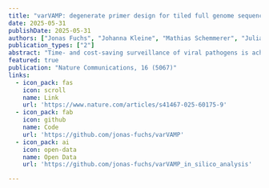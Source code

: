 ```yaml
---
title: "varVAMP: degenerate primer design for tiled full genome sequencing and qPCR"
date: 2025-05-31
publishDate: 2025-05-31
authors: ["Jonas Fuchs", "Johanna Kleine", "Mathias Schemmerer", "Julian Kreibich", "Wolfgang Maier", "Namuun Battur", "Thomas Krannich", "Somayyeh Sedaghatjoo", "Lena Jaki", "Anastasija Maks", "Christina Boehm", "Carina Wilhelm", "Jessica Schulze", "Christin Mache", "Elischa Berger", "Jessica Panajotov", "Lisa Arnold", "Björn Grüning", "Markus Bauswein", "Sindy Böttcher", "Reimar Johne", "Jürgen Wenzel", "**Martin Hölzer**", "Marcus Panning"]
publication_types: ["2"]
abstract: "Time- and cost-saving surveillance of viral pathogens is achieved by tiled sequencing in which a viral genome is amplified in overlapping PCR amplicons and qPCR. However, designing pan-specific primers for viral pathogens with high genomic variability represents a significant challenge. Here, we present a bioinformatics command-line tool, called varVAMP (variable virus amplicons), which addresses this issue. It relies on multiple sequence alignments of highly variable virus sequences and enables degenerate primer design for qPCR or tiled amplicon whole genome sequencing. We demonstrate the utility of varVAMP by designing and evaluating novel pan-specific primer schemes suitable for sequencing the genomes of SARS-CoV-2, Hepatitis E virus, rat Hepatitis E virus, Hepatitis A virus, Borna-disease-virus-1, and Poliovirus using clinical samples. Importantly, we also designed primers on the same input data using the software packages PrimalScheme and Olivar and showed that varVAMP minimizes primer mismatches most efficiently. Finally, we established highly sensitive and specific Poliovirus qPCR assays that could potentially simplify current Poliovirus surveillance. varVAMP is open-source and available through PyPI, UseGalaxy, Bioconda, and https://github.com/jonas-fuchs/varVAMP."
featured: true
publication: "Nature Communications, 16 (5067)"
links:
  - icon_pack: fas
    icon: scroll
    name: Link
    url: 'https://www.nature.com/articles/s41467-025-60175-9'
  - icon_pack: fab
    icon: github
    name: Code 
    url: 'https://github.com/jonas-fuchs/varVAMP'
  - icon_pack: ai
    icon: open-data
    name: Open Data
    url: 'https://github.com/jonas-fuchs/varVAMP_in_silico_analysis'

---
```


